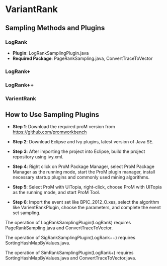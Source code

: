 # VariantRank

## Sampling Methods and Plugins
### LogRank
- **Plugin**: LogRankSamplingPlugin.java
- **Required Package**: PageRankSampling.java, ConvertTraceToVector
### LogRank+

### LogRank++

### VarientRank

## How to Use Sampling Plugins
- **Step 1**: Download the required proM version from https://github.com/promworkbench

- **Step 2**: Download Eclipse and Ivy plugins, latest version of Java SE.

- **Step 3**: After importing the project into Eclipse, build the project repository using ivy.xml.

- **Step 4**: Right click on ProM Package Manager, select ProM Package Manager as the running mode, start the ProM plugin manager, install necessary startup plugins and commonly used mining algorithms.

- **Step 5**: Select ProM with UITopia, right-click, choose ProM with UITopia as the running mode, and start ProM Tool.

- **Step 6**: Import the event set like BPIC_2012_O.xes, select the algorithm like VarientRankPlugin, choose the parameters, and complete the event set sampling.

The operation of LogRankSamplingPlugin(LogRank) requires  PageRankSampling.java and ConvertTraceToVector.

The operation of SigRankSamplingPlugin(LogRank++) requires  SortingHashMapByValues.java.

The operation of SimRankSamplingPlugin(LogRank+) requires  SortingHashMapByValues.java and ConvertTraceToVector.java.
